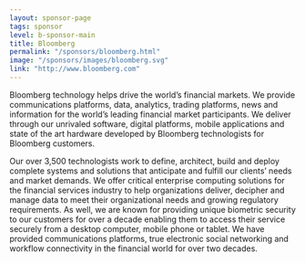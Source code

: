 ```yaml
---
layout: sponsor-page
tags: sponsor
level: b-sponsor-main
title: Bloomberg
permalink: "/sponsors/bloomberg.html"
image: "/sponsors/images/bloomberg.svg"
link: "http://www.bloomberg.com"
---
```


Bloomberg technology helps drive the world’s financial markets. We provide communications platforms, data, analytics, trading platforms, news and information for the world’s leading financial market participants. We deliver through our unrivaled software, digital platforms, mobile applications and state of the art hardware developed by Bloomberg technologists for Bloomberg customers.

Our over 3,500 technologists work to define, architect, build and deploy complete systems and solutions that anticipate and fulfill our clients’ needs and market demands. We offer critical enterprise computing solutions for the financial services industry to help organizations deliver, decipher and manage data to meet their organizational needs and growing regulatory requirements. As well, we are known for providing unique biometric security to our customers for over a decade enabling them to access their service securely from a desktop computer, mobile phone or tablet. We have provided communications platforms, true electronic social networking and workflow connectivity in the financial world for over two decades.

